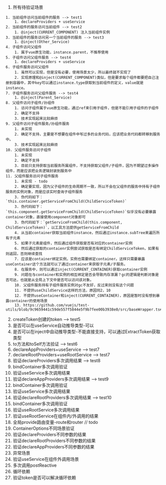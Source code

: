 
1. 所有待验证场景
```
1. 当前组件访问当前组件的服务 --> test1
    1. declareProviders + useService
2. 当前组件的服务访问当前组件 --> test2
    1. @inject(CURRENT_COMPONENT) 注入当前组件实例
3. 当前组件的服务访问另一个当前组件的服务 --> test3
    1. @inject(Other_Service)
4. 子组件访问父组件
    1. 属于vue原生功能，instance.parent，不推荐使用
5. 子组件访问父组件服务 --> test4
    1. declareProviders + useService
6. 子组件服务访问父组件
    1. 虽然可以实现，但是没有必要，使用场景太少，所以最终就不实现了
    2. 实现原理和@inject(CURRENT_COMPONENT)类似，但是要求每个组件都要把自己注册到容器中，其中key可以通过instance.type获取到当前组件的定义，value就是instance。
7. 子组件服务访问父组件服务 --> test4
    1. @inject(Parent_Service)
8. 父组件访问子组件/孙组件
    1. 访问子组件属于vue原生功能，通过ref来引用子组件，但是不能引用子组件的子组件
    2. 确定不支持
    3. 技术实现起来比较麻烦
9. 父组件访问子组件服务/孙组件服务
    1. 未实现
    2. 确定不支持，主要是不想要在组件中写过多的业务代码，应该把业务代码都转移到服务中。
    3. 技术实现起来比较麻烦
10. 父组件服务访问子组件
    1. 未实现
    2. 确定不支持
    3. 目前只支持获取当前服务所属组件，不支持获取父组件/子组件，因为不期望过多操作组件，而是应该把业务逻辑封装到服务中
11. 父组件服务访问子组件服务
    1. 未实现 - todo
    2. 确定要实现，因为父子组件的生命周期不一致，所以不会在父组件的服务中持有子组件服务的实例对象，而是应该实时查询子组件服务
    3. 伪代码如下：`this.container.getServiceFromChild(ChildServiceToken)`
    3. 伪代码如下：`this.component.getServiceFromChild(ChildServiceToken)`似乎没有必要暴露container对象，直接使用component对象即可
    3. 伪代码如下：`getServiceFromChild(this.component, ChildServiceToken)`，以工具方法提供getServiceFromChild
    4. 从当前container获取当前组件instance，然后通过instance.subTree来遍历所有子元素
    5. 如果子元素是组件，然后通过组件获取是否有对应的container实例
    6. 然后通过获取的contaienr实例尝试获取是否有绑定ChildServiceToken，如果有则返回，否则继续查找
    7. 应该是container绑定实例，实例也需要绑定container。这样只需要暴露useContainer这个方法就可以了通过container来获取子元素/子服务。
    8. 在服务中，则可以通过inject(CURRENT_CONTAINER)获取container实例
    9. 问题在与container和实例的相互绑定是否会导致内存泄漏？gc的逻辑是判断对象是否可达，也就是从全局上下文中是否可以访问该对象。
    10. 父组件服务持有子组件服务实例对gc不友好，反过来则没有这个问题
    11. 不提供useChildService这样的方法，原因同2，10
    12. 不提供useContainer和inject(CURRENT_CONTAINER)，原因是暂时没有想到暴露container的使用场景
    13. https://github.com/vuejs/test-utils/blob/9c9659441c59de557f5844e5f9b7fee00b3938e0/src/baseWrapper.ts#L154
```
2. createToken创建的token --> test5
  1. 是否可以在useService自动推导类型-可以
  2. 是否可以在inject中自动推导类型-不能直接支持，可以通过ExtractToken获取类型
3. to方法和toSelf方法验证 --> test6
4. declareAppProviders+useService --> test7
5. declareRootProviders+useRootService --> test7
6. 验证declareProviders多次调用结果 --> test8
  1. bindContainer多次调用验证
  3. 验证useService多次调用结果
7. 验证declareAppProviders多次调用结果 --> test9
  1. bindContainer多次调用验证
  3. 验证useService多次调用结果
8. 验证declareRootProviders多次调用结果 --> test10
  1. bindContainer多次调用验证
  3. 验证useRootService多次调用结果
  4. 验证useRootService在组件内/外调用的结果
  5. 全局provide路由变量-route和router // todo
9. ContainerOptions不同场景验证
  1. 验证declareProviders不同参数的结果
  2. 验证declareRootProviders不同参数的结果
  3. 验证declareAppProviders不同参数的结果
10. 异常场景
  1. 验证useService在组件外调用场景
  2. 多次调用postReactive
  3. 循环依赖
  4. 验证token是否可以解决循环依赖
